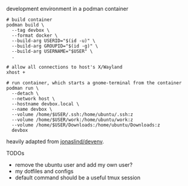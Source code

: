 development environment in a podman container

    # build container
    podman build \
      --tag devbox \
      --format docker \
      --build-arg USERID="$(id -u)" \
      --build-arg GROUPID="$(id -g)" \
      --build-arg USERNAME="$USER" \
      .

    # allow all connections to host's X/Wayland
    xhost +

    # run container, which starts a gnome-terminal from the container
    podman run \
      --detach \
      --network host \
      --hostname devbox.local \
      --name devbox \
      --volume /home/$USER/.ssh:/home/ubuntu/.ssh:z
      --volume /home/$USER/work:/home/ubuntu/work:z
      --volume /home/$USER/Downloads:/home/ubuntu/Downloads:z
      devbox

heavily adapted from [jonaslind/devenv](https://github.com/jonaslind/devenv).

TODOs

- remove the ubuntu user and add my own user?
- my dotfiles and configs
- default command should be a useful tmux session
